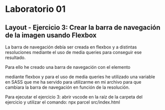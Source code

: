 # Laboratorio 01

## **Layout - Ejercicio 3: Crear la barra de navegación de la imagen usando Flexbox**

La barra de navegación debía ser creada en flexbox y a distintas resoluciones mediante el uso de media queries para conseguir ese resultado.

Para ello he creado una barra de navegación con el elemento <nav> mediante flexbox y para el uso de media queries he utilizado una variable en SASS que me ha servido para utilizarme en mi archivo para que cambiara la barra de navegación en función de la resolución.

Para ejecutar el ejercicio 3: abrir vscode en la raíz de la carpeta del ejercicio y utilizar el comando: npx parcel src/index.html